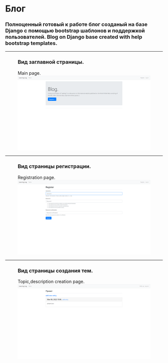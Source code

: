 <h1>Блог</h1>

<h3>Полноценный готовый к работе блог созданый на базе Django с помощью bootstrap шаблонов и поддержкой пользователей.
Blog on Django base created with help bootstrap templates.</h3><hr/>
<figure>
<figcaption>
  <h3>Вид заглавной страницы.</h3>
Main page.
</figcaption>
<img src = 'intro1.png'>
</figure><hr/>
<figure>
<figcaption>
  <h3>Вид страницы регистрации.</h3>
Registration page.
</figcaption>
<img src = 'intro2.png'>
</figure><hr/>
<figure>
<figcaption>
  <h3>Вид страницы создания тем.</h3>
Topic,description creation page.
</figcaption>
<img src = 'intro3.png'>
</figure>

